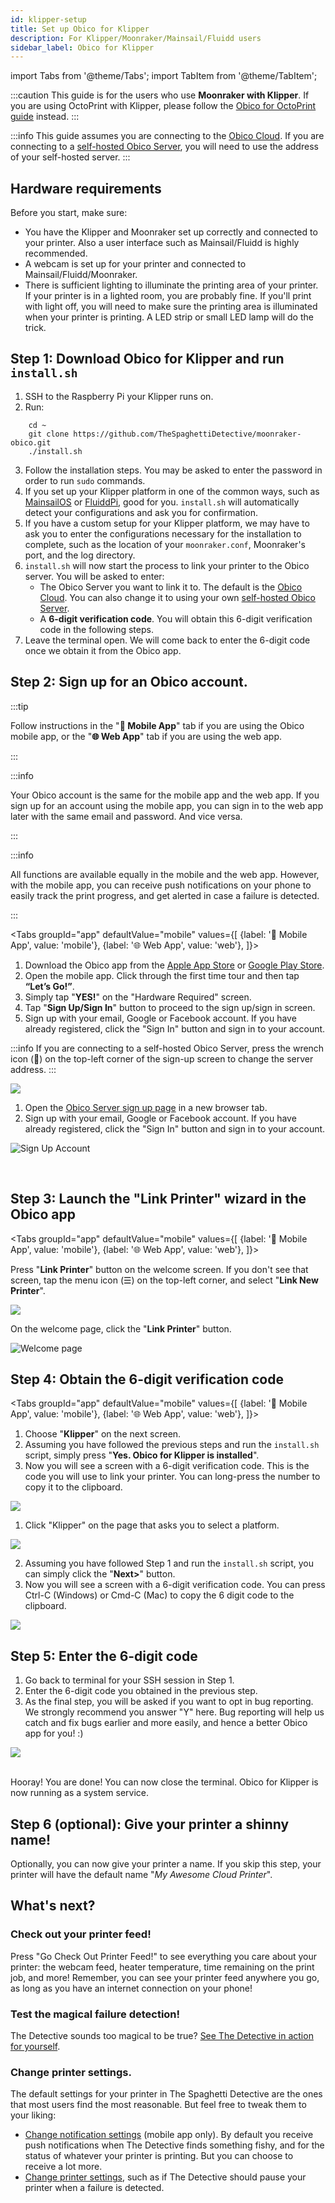 ```yaml
---
id: klipper-setup
title: Set up Obico for Klipper
description: For Klipper/Moonraker/Mainsail/Fluidd users
sidebar_label: Obico for Klipper
---
```


import Tabs from '@theme/Tabs';
import TabItem from '@theme/TabItem';

:::caution
 This guide is for the users who use **Moonraker with Klipper**. If you are using OctoPrint with Klipper, please follow the [Obico for OctoPrint guide](octoprint-plugin-setup.md) instead.
:::

:::info
This guide assumes you are connecting to the [Obico Cloud](https://app.obico.io). If you are connecting to a [self-hosted Obico Server](/docs/server-guides/), you will need to use the address of your self-hosted server.
:::

## Hardware requirements

Before you start, make sure:

- You have the Klipper and Moonraker set up correctly and connected to your printer. Also a user interface such as Mainsail/Fluidd is highly recommended.
- A webcam is set up for your printer and connected to Mainsail/Fluidd/Moonraker.
- There is sufficient lighting to illuminate the printing area of your printer. If your printer is in a lighted room, you are probably fine. If you'll print with light off, you will need to make sure the printing area is illuminated when your printer is printing. A LED strip or small LED lamp will do the trick.


## Step 1: Download Obico for Klipper and run `install.sh`

1. SSH to the Raspberry Pi your Klipper runs on.
2. Run:
```
    cd ~
    git clone https://github.com/TheSpaghettiDetective/moonraker-obico.git
    ./install.sh
```
3. Follow the installation steps. You may be asked to enter the password in order to run `sudo` commands.
4. If you set up your Klipper platform in one of the common ways, such as [MainsailOS](https://docs.mainsail.xyz/setup/mainsail-os) or [FluiddPi](https://docs.fluidd.xyz/installation/fluiddpi), good for you. `install.sh` will automatically detect your configurations and ask you for confirmation.
5. If you have a custom setup for your Klipper platform, we may have to ask you to enter the configurations necessary for the installation to complete, such as the location of your `moonraker.conf`, Moonraker's port, and the log directory.
6. `install.sh` will now start the process to link your printer to the Obico server. You will be asked to enter:
    - The Obico Server you want to link it to. The default is the [Obico Cloud](https://app.obico.io). You can also change it to using your own [self-hosted Obico Server](https://www.obico.io/docs/server-guides/).
    - A **6-digit verification code**. You will obtain this 6-digit verification code in the following steps.
7. Leave the terminal open. We will come back to enter the 6-digit code once we obtain it from the Obico app.

## Step 2: Sign up for an Obico account.

:::tip

Follow instructions in the "**📱  Mobile App**" tab if you are using the Obico mobile app, or the "**🌐  Web App**" tab if you are using the web app.

:::

:::info

Your Obico account is the same for the mobile app and the web app. If you sign up for an account using the mobile app, you can sign in to the web app later with the same email and password. And vice versa.

:::

:::info

All functions are available equally in the mobile and the web app. However, with the mobile app, you can receive push notifications on your phone to easily track the print progress, and get alerted in case a failure is detected.

:::

<Tabs
  groupId="app"
  defaultValue="mobile"
  values={[
    {label: '📱  Mobile App', value: 'mobile'},
    {label: '🌐  Web App', value: 'web'},
  ]}>
  <TabItem value="mobile">

1. Download the Obico app from the [Apple App Store](https://apps.apple.com/us/app/the-spaghetti-detective/id1540646623?ign-itsct=apps_box&ign-itscg=30200) or [Google Play Store](https://play.google.com/store/apps/details?id=com.thespaghettidetective.android).
1. Open the mobile app. Click through the first time tour and then tap **“Let’s Go!”**.
1. Simply tap "**YES!**" on the "Hardware Required" screen.
1. Tap "**Sign Up/Sign In**" button to proceed to the sign up/sign in screen.
1. Sign up with your email, Google or Facebook account. If you have already registered, click the "Sign In" button and sign in to your account.

:::info
If you are connecting to a self-hosted Obico Server, press the wrench icon (**🔧**) on the top-left corner of the sign-up screen to change the server address.
:::

<div style={{display: "flex", justifyContent: "center"}}><img src="/img/user-guides/setupguide/mobile-app-signup.gif" /></div>

  </TabItem>
  <TabItem value="web">

1. Open the [Obico Server sign up page](https://app.obico.io/accounts/signup/) in a new browser tab.
1. Sign up with your email, Google or Facebook account. If you have already registered, click the "Sign In" button and sign in to your account.

![Sign Up Account](/img/user-guides/setupguide/tsd-signup.png)


  </TabItem>
</Tabs>

<br />

## Step 3: Launch the "Link Printer" wizard in the Obico app

<Tabs
  groupId="app"
  defaultValue="mobile"
  values={[
    {label: '📱  Mobile App', value: 'mobile'},
    {label: '🌐  Web App', value: 'web'},
  ]}>
  <TabItem value="mobile">

Press "**Link Printer**" button on the welcome screen. If you don't see that screen, tap the menu icon (☰) on the top-left corner, and select "**Link New Printer**".

<div style={{display: "flex", justifyContent: "center"}}><img src="/img/user-guides/setupguide/launch-manual-link-mobile.jpg" /></div>

  </TabItem>
  <TabItem value="web">

On the welcome page, click the "**Link Printer**" button.

![Welcome page](/img/user-guides/setupguide/welcome-web.jpg)

  </TabItem>
</Tabs>

## Step 4: Obtain the 6-digit verification code

<Tabs
  groupId="app"
  defaultValue="mobile"
  values={[
    {label: '📱  Mobile App', value: 'mobile'},
    {label: '🌐  Web App', value: 'web'},
  ]}>
  <TabItem value="mobile">

1. Choose "**Klipper**" on the next screen.
1. Assuming you have followed the previous steps and run the `install.sh` script, simply press "**Yes. Obico for Klipper is installed**".
1. Now you will see a screen with a 6-digit verification code. This is the code you will use to link your printer. You can long-press the number to copy it to the clipboard.

<div style={{display: "flex", justifyContent: "center"}}><img src="/img/user-guides/setupguide/klipper-verification-code-mobile.jpg" /></div>

<div />

  </TabItem>

  <TabItem value="web">

1. Click "Klipper" on the page that asks you to select a platform.

<div style={{display: "flex", justifyContent: "center"}}><img src="/img/user-guides/setupguide/select-platform-web.jpg" /></div>

2. Assuming you have followed Step 1 and run the `install.sh` script, you can simply click the "**Next>**" button.
3. Now you will see a screen with a 6-digit verification code. You can press Ctrl-C (Windows) or Cmd-C (Mac) to copy the 6 digit code to the clipboard.

<div style={{display: "flex", justifyContent: "center"}}><img src="/img/user-guides/setupguide/klipper-verification-code-web.jpg" /></div>

  </TabItem>
</Tabs>

## Step 5: Enter the 6-digit code

1. Go back to terminal for your SSH session in Step 1.
1. Enter the 6-digit code you obtained in the previous step.
1. As the final step, you will be asked if you want to opt in bug reporting. We strongly recommend you answer "Y" here. Bug reporting will help us catch and fix bugs earlier and more easily, and hence a better Obico app for you! :)

<div style={{display: "flex", justifyContent: "center"}}><img src="/img/user-guides/setupguide/link-success-klipper.png" /></div>
<br />

Hooray! You are done! You can now close the terminal. Obico for Klipper is now running as a system service.

## Step 6 (optional): Give your printer a shinny name!

Optionally, you can now give your printer a name. If you skip this step, your printer will have the default name "*My Awesome Cloud Printer*".

## What's next?

### Check out your printer feed!

Press "Go Check Out Printer Feed!" to see everything you care about your printer: the webcam feed, heater temperature, time remaining on the print job, and more! Remember, you can see your printer feed anywhere you go, as long as you have an internet connection on your phone!

### Test the magical failure detection!

The Detective sounds too magical to be true? [See The Detective in action for yourself](/docs/user-guides/how-to-test-failure-detection).

### Change printer settings.

The default settings for your printer in The Spaghetti Detective are the ones that most users find the most reasonable. But feel free to tweak them to your liking:

- [Change notification settings](/docs/user-guides/notification-settings) (mobile app only). By default you receive push notifications when The Detective finds something fishy, and for the status of whatever your printer is printing. But you can choose to receive a lot more.
- [Change printer settings](/docs/user-guides/detection-print-job-settings), such as if The Detective should pause your printer when a failure is detected.
